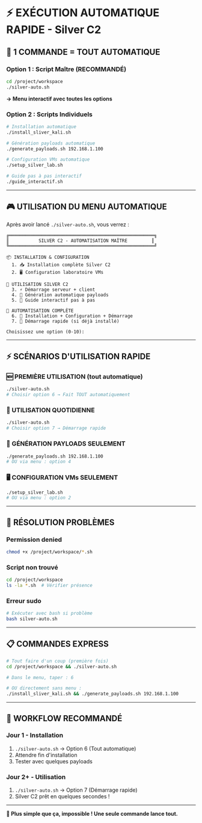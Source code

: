 # ⚡ EXÉCUTION AUTOMATIQUE RAPIDE - Silver C2

## 🚀 **1 COMMANDE = TOUT AUTOMATIQUE**

### **Option 1 : Script Maître (RECOMMANDÉ)**
```bash
cd /project/workspace
./silver-auto.sh
```
**→ Menu interactif avec toutes les options**

### **Option 2 : Scripts Individuels**
```bash
# Installation automatique
./install_sliver_kali.sh

# Génération payloads automatique  
./generate_payloads.sh 192.168.1.100

# Configuration VMs automatique
./setup_silver_lab.sh

# Guide pas à pas interactif
./guide_interactif.sh
```

---

## 🎮 **UTILISATION DU MENU AUTOMATIQUE**

Après avoir lancé `./silver-auto.sh`, vous verrez :

```
╔══════════════════════════════════════════════════════╗
║           SILVER C2 - AUTOMATISATION MAÎTRE         ║
╚══════════════════════════════════════════════════════╝

📦 INSTALLATION & CONFIGURATION
  1. 📥 Installation complète Silver C2
  2. 🖥️ Configuration laboratoire VMs

🚀 UTILISATION SILVER C2  
  3. ⚡ Démarrage serveur + client
  4. 💾 Génération automatique payloads
  5. 📖 Guide interactif pas à pas

🔧 AUTOMATISATION COMPLÈTE
  6. 🎯 Installation + Configuration + Démarrage
  7. 🏃 Démarrage rapide (si déjà installé)

Choisissez une option (0-10):
```

---

## ⚡ **SCÉNARIOS D'UTILISATION RAPIDE**

### **🆕 PREMIÈRE UTILISATION (tout automatique)**
```bash
./silver-auto.sh
# Choisir option 6 → Fait TOUT automatiquement
```

### **📅 UTILISATION QUOTIDIENNE**
```bash  
./silver-auto.sh
# Choisir option 7 → Démarrage rapide
```

### **💾 GÉNÉRATION PAYLOADS SEULEMENT**
```bash
./generate_payloads.sh 192.168.1.100
# OU via menu : option 4
```

### **🖥️ CONFIGURATION VMs SEULEMENT**
```bash
./setup_silver_lab.sh  
# OU via menu : option 2
```

---

## 🔧 **RÉSOLUTION PROBLÈMES**

### **Permission denied**
```bash
chmod +x /project/workspace/*.sh
```

### **Script non trouvé**  
```bash
cd /project/workspace
ls -la *.sh  # Vérifier présence
```

### **Erreur sudo**
```bash
# Exécuter avec bash si problème
bash silver-auto.sh
```

---

## 📋 **COMMANDES EXPRESS**

```bash
# Tout faire d'un coup (première fois)
cd /project/workspace && ./silver-auto.sh

# Dans le menu, taper : 6

# OU directement sans menu :
./install_sliver_kali.sh && ./generate_payloads.sh 192.168.1.100
```

---

## 🎯 **WORKFLOW RECOMMANDÉ**

### **Jour 1 - Installation**
1. `./silver-auto.sh` → Option 6 (Tout automatique)
2. Attendre fin d'installation
3. Tester avec quelques payloads

### **Jour 2+ - Utilisation**  
1. `./silver-auto.sh` → Option 7 (Démarrage rapide)
2. Silver C2 prêt en quelques secondes !

---

**🚀 Plus simple que ça, impossible ! Une seule commande lance tout.**